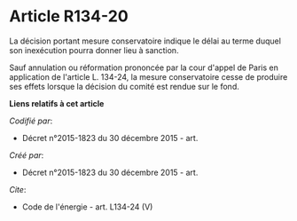 # Article R134-20

La décision portant mesure conservatoire indique le délai au terme duquel son inexécution pourra donner lieu à sanction. 

Sauf annulation ou réformation prononcée par la cour d'appel de Paris en application de l'article L. 134-24, la mesure
conservatoire cesse de produire ses effets lorsque la décision du comité est rendue sur le fond.

**Liens relatifs à cet article**

_Codifié par_:

  - Décret n°2015-1823 du 30 décembre 2015 - art.

_Créé par_:

  - Décret n°2015-1823 du 30 décembre 2015 - art.

_Cite_:

  - Code de l'énergie - art. L134-24 (V)
